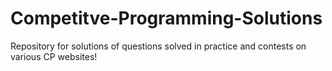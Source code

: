 # Competitve-Programming-Solutions
Repository for solutions of questions solved in practice and contests on various CP websites!
